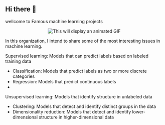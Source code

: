 ## Hi there 👋

wellcome to Famous machine learning projects

<p align="center">
<img src="https://media.giphy.com/media/MKorKFj0Muz4P0CI7D/giphy.gif" alt="This will display an animated GIF" >
</p>

In this organization, I intend to share some of the most interesting issues in machine learning.


Supervised learning: Models that can predict labels based on labeled training data

- Classification: Models that predict labels as two or more discrete categories
- Regression: Models that predict continuous labels
- 
Unsupervised learning: Models that identify structure in unlabeled data

- Clustering: Models that detect and identify distinct groups in the data
- Dimensionality reduction: Models that detect and identify lower-dimensional structure in higher-dimensional data


<!--

**Here are some ideas to get you started:**

🙋‍♀️ A short introduction - what is your organization all about?
🌈 Contribution guidelines - how can the community get involved?
👩‍💻 Useful resources - where can the community find your docs? Is there anything else the community should know?
🍿 Fun facts - what does your team eat for breakfast?
🧙 Remember, you can do mighty things with the power of [Markdown](https://docs.github.com/github/writing-on-github/getting-started-with-writing-and-formatting-on-github/basic-writing-and-formatting-syntax)
-->


